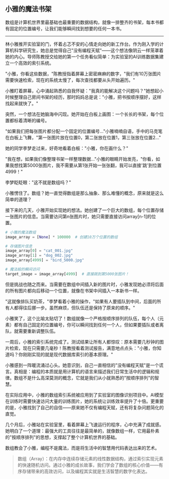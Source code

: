 ## 小雅的魔法书架

数组是计算机世界里最基础也最重要的数据结构，就像一排整齐的书架，每本书都有固定的位置编号，让我们能够瞬间找到想要的任何一本书。

---

林小雅推开实验室的门，怀着忐忑不安的心情走向她的新工作台。作为刚入学的计算机科学研究生，她总是觉得自己"没有编程天赋"——这个想法像阴云一样笼罩着她的内心。导师陈教授交给她的第一个任务看似简单：为实验室的AI训练数据集建立一个高效的索引系统。

"小雅，你看这些数据，"陈教授指着屏幕上密密麻麻的数字，"我们有10万张图片需要快速检索，现在的系统太慢了，每次查找都要从头开始遍历。"

小雅盯着屏幕，心中涌起熟悉的自我怀疑："我真的能解决这个问题吗？"她想起小时候整理自己房间书架的经历，那时妈妈总是说："小雅，把书按顺序摆好，这样找起来就快了。"

突然，一个想法在她脑海中闪现。她开始在白板上画图：一个长长的书架，每个位置都标着清晰的编号。

"如果我们把每张图片都分配一个固定的位置编号..."小雅喃喃自语，手中的马克笔在白板上飞舞，"第一张图片放在位置0，第二张放在位置1，第三张放在位置2..."

她的同学李梦走过来，好奇地看着白板："小雅，你在画什么？"

"我在想，如果我们像整理书架一样整理数据..."小雅的眼睛开始发亮，"你看，如果我想找第5000张图片，我不需要从第1张开始一张张翻，我可以直接'跳'到位置4999！"

李梦眨眨眼："这不就是数组吗？"

小雅愣住了。数组？她一直觉得数组是那么抽象、那么难懂的概念，原来就是这么简单的道理？

接下来的几天，小雅开始实现她的想法。她创建了一个巨大的数组，每个位置存储一张图片的信息。当需要访问第n张图片时，她只需要直接访问array[n-1]的位置。

```python
# 小雅的魔法数组
image_array = [None] * 100000  # 创建10万个位置的数组

# 存储图片信息
image_array[0] = "cat_001.jpg"
image_array[1] = "dog_002.jpg" 
image_array[4999] = "bird_5000.jpg"

# 魔法般的瞬间访问
target_image = image_array[4999]  # 直接跳到第5000张图片！
```

但是挑战也随之而来。当需要在数组中间插入新的图片时，小雅发现她必须将后面的所有图片都向后移动一个位置，就像在书架中间插入一本新书一样。

"这就像排队买奶茶，"李梦看着小雅的操作，"如果有人要插队到中间，后面的所有人都得往后挪一步。虽然麻烦，但队伍还是保持了原来的顺序。"

小雅笑了，这个比喻太贴切了！数组就像一个严格按顺序排列的队伍，每个人（元素）都有自己固定的位置编号，你可以瞬间找到任何一个人，但如果要插队或者离队，就需要重新调整队伍。

一周后，小雅的索引系统完成了。测试结果让所有人都惊叹：原本需要几秒钟的图片检索，现在只需要几毫秒！陈教授看着测试报告，满意地点点头："小雅，你知道吗？你刚刚实现的就是现代数据库索引的基本原理。"

小雅感到一阵暖流涌过心头。她意识到，自己一直相信的"没有编程天赋"是一个谎言。真相是：编程的本质就是用计算机的语言来描述我们日常生活中的逻辑和规律。数组不是什么高深莫测的概念，它就是我们从小就熟悉的"按顺序排列"的智慧。

在实际应用中，小雅的数组索引系统被应用到了实验室的图像识别项目中。AI模型在训练时需要快速访问大量的训练图片，她的系统让训练效率提升了十倍。更重要的是，小雅找到了自己的自信——原来她不仅有编程天赋，还有将复杂问题简化的直觉。

几个月后，小雅站在实验室里，看着屏幕上飞速运行的程序，心中充满了成就感。她明白了一个道理：最强大的工具往往是最简单的，就像数组一样，它用最朴素的"按顺序排列"的思想，支撑起了整个计算机世界的基础。

数组教会了小雅，编程不是魔法，而是将生活中的智慧用代码表达出来的艺术。

> 数组（Array）：在内存中连续存储元素的线性数据结构，通过索引实现元素的快速随机访问。通过小雅的成长故事，我们学会了数组的核心价值——有序存储带来的高效访问，以及编程其实就是生活智慧的数字化表达。 